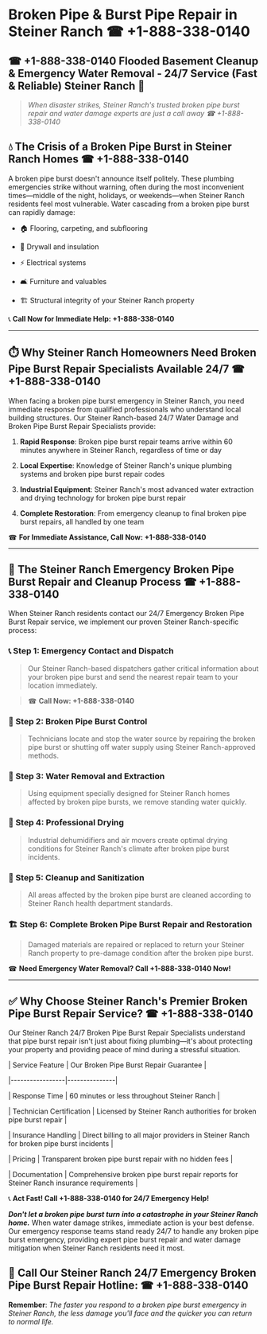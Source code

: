 # Broken Pipe & Burst Pipe Repair in Steiner Ranch ☎ +1-888-338-0140  
## ☎ +1-888-338-0140 Flooded Basement Cleanup & Emergency Water Removal - 24/7 Service (Fast & Reliable) Steiner Ranch 🚨  

> *When disaster strikes, Steiner Ranch's trusted broken pipe burst repair and water damage experts are just a call away ☎ +1-888-338-0140*  

## 💧 The Crisis of a Broken Pipe Burst in Steiner Ranch Homes ☎ +1-888-338-0140  

A broken pipe burst doesn't announce itself politely. These plumbing emergencies strike without warning, often during the most inconvenient times—middle of the night, holidays, or weekends—when Steiner Ranch residents feel most vulnerable. Water cascading from a broken pipe burst can rapidly damage:  

* 🏠 Flooring, carpeting, and subflooring  
* 🧱 Drywall and insulation  
* ⚡ Electrical systems  
* 🛋️ Furniture and valuables  
* 🏗️ Structural integrity of your Steiner Ranch property  

📞 **Call Now for Immediate Help: +1-888-338-0140**  

---  

## ⏱️ Why Steiner Ranch Homeowners Need Broken Pipe Burst Repair Specialists Available 24/7 ☎ +1-888-338-0140  

When facing a broken pipe burst emergency in Steiner Ranch, you need immediate response from qualified professionals who understand local building structures. Our Steiner Ranch-based 24/7 Water Damage and Broken Pipe Burst Repair Specialists provide:  

1. **Rapid Response**: Broken pipe burst repair teams arrive within 60 minutes anywhere in Steiner Ranch, regardless of time or day  
2. **Local Expertise**: Knowledge of Steiner Ranch's unique plumbing systems and broken pipe burst repair codes  
3. **Industrial Equipment**: Steiner Ranch's most advanced water extraction and drying technology for broken pipe burst repair  
4. **Complete Restoration**: From emergency cleanup to final broken pipe burst repairs, all handled by one team  

☎ **For Immediate Assistance, Call Now: +1-888-338-0140**  

---  

## 🔧 The Steiner Ranch Emergency Broken Pipe Burst Repair and Cleanup Process ☎ +1-888-338-0140  

When Steiner Ranch residents contact our 24/7 Emergency Broken Pipe Burst Repair service, we implement our proven Steiner Ranch-specific process:  

### 📞 Step 1: Emergency Contact and Dispatch  
> Our Steiner Ranch-based dispatchers gather critical information about your broken pipe burst and send the nearest repair team to your location immediately.  
> ☎ **Call Now: +1-888-338-0140**  

### 🚿 Step 2: Broken Pipe Burst Control  
> Technicians locate and stop the water source by repairing the broken pipe burst or shutting off water supply using Steiner Ranch-approved methods.  

### 🌊 Step 3: Water Removal and Extraction  
> Using equipment specially designed for Steiner Ranch homes affected by broken pipe bursts, we remove standing water quickly.  

### 💨 Step 4: Professional Drying  
> Industrial dehumidifiers and air movers create optimal drying conditions for Steiner Ranch's climate after broken pipe burst incidents.  

### 🧼 Step 5: Cleanup and Sanitization  
> All areas affected by the broken pipe burst are cleaned according to Steiner Ranch health department standards.  

### 🏗️ Step 6: Complete Broken Pipe Burst Repair and Restoration  
> Damaged materials are repaired or replaced to return your Steiner Ranch property to pre-damage condition after the broken pipe burst.  

☎ **Need Emergency Water Removal? Call +1-888-338-0140 Now!**  

---  

## ✅ Why Choose Steiner Ranch's Premier Broken Pipe Burst Repair Service? ☎ +1-888-338-0140  

Our Steiner Ranch 24/7 Broken Pipe Burst Repair Specialists understand that pipe burst repair isn't just about fixing plumbing—it's about protecting your property and providing peace of mind during a stressful situation.  

| Service Feature | Our Broken Pipe Burst Repair Guarantee |  
|-----------------|---------------|  
| Response Time | 60 minutes or less throughout Steiner Ranch |  
| Technician Certification | Licensed by Steiner Ranch authorities for broken pipe burst repair |  
| Insurance Handling | Direct billing to all major providers in Steiner Ranch for broken pipe burst incidents |  
| Pricing | Transparent broken pipe burst repair with no hidden fees |  
| Documentation | Comprehensive broken pipe burst repair reports for Steiner Ranch insurance requirements |  

📞 **Act Fast! Call +1-888-338-0140 for 24/7 Emergency Help!**  

***Don't let a broken pipe burst turn into a catastrophe in your Steiner Ranch home.*** When water damage strikes, immediate action is your best defense. Our emergency response teams stand ready 24/7 to handle any broken pipe burst emergency, providing expert pipe burst repair and water damage mitigation when Steiner Ranch residents need it most.  

## 📱 Call Our Steiner Ranch 24/7 Emergency Broken Pipe Burst Repair Hotline: ☎ +1-888-338-0140  

**Remember**: *The faster you respond to a broken pipe burst emergency in Steiner Ranch, the less damage you'll face and the quicker you can return to normal life.*